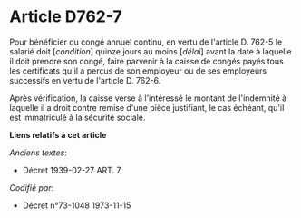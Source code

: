 # Article D762-7

Pour bénéficier du congé annuel continu, en vertu de l'article D. 762-5 le salarié doit [*condition*] quinze jours au moins
[*délai*] avant la date à laquelle il doit prendre son congé, faire parvenir à la caisse de congés payés tous les certificats
qu'il a perçus de son employeur ou de ses employeurs successifs en vertu de l'article D. 762-6.

Après vérification, la caisse verse à l'intéressé le montant de l'indemnité à laquelle il a droit contre remise d'une pièce
justifiant, le cas échéant, qu'il est immatriculé à la sécurité sociale.

**Liens relatifs à cet article**

_Anciens textes_:

  - Décret  1939-02-27 ART. 7

_Codifié par_:

  - Décret n°73-1048 1973-11-15
